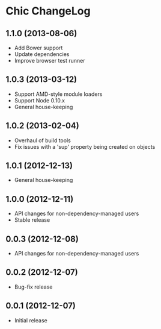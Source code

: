 
Chic ChangeLog
==============

1.1.0 (2013-08-06)
------------------

* Add Bower support
* Update dependencies
* Improve browser test runner


1.0.3 (2013-03-12)
------------------

* Support AMD-style module loaders
* Support Node 0.10.x
* General house-keeping


1.0.2 (2013-02-04)
------------------

* Overhaul of build tools
* Fix issues with a 'sup' property being created on objects


1.0.1 (2012-12-13)
------------------

* General house-keeping


1.0.0 (2012-12-11)
------------------

* API changes for non-dependency-managed users
* Stable release


0.0.3 (2012-12-08)
------------------

* API changes for non-dependency-managed users


0.0.2 (2012-12-07)
------------------

* Bug-fix release


0.0.1 (2012-12-07)
------------------

* Initial release
